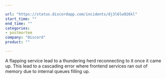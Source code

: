 ```yaml
---

url: "https://status.discordapp.com/incidents/dj3l6lw926kl"
start_time: ""
end_time: ""
categories:
- postmortem
company: "Discord"
product: ""

---
```


A flapping service lead to a thundering herd reconnecting to it once it came up. This lead to a cascading error where frontend services ran out of memory due to internal queues filling up.
